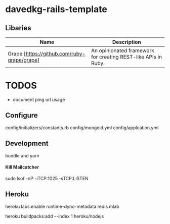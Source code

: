# davedkg-rails-template

## Libaries
| Name | Description |
| ---- | ----------- |
| Grape [https://github.com/ruby-grape/grape] | An opinionated framework for creating REST-like APIs in Ruby. |



# TODOS

- document ping url usage

## Configure
config/initializers/constants.rb
config/mongoid.yml
config/applcation.yml

## Development

bundle and yarn

#### Kill Mailcatcher

sudo lsof -nP -iTCP:1025 -sTCP:LISTEN

## Heroku

heroku labs:enable runtime-dyno-metadata
redis
mlab



heroku buildpacks:add --index 1 heroku/nodejs